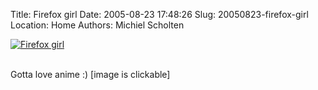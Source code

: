 Title: Firefox girl
Date: 2005-08-23 17:48:26
Slug: 20050823-firefox-girl
Location: Home
Authors: Michiel Scholten

<div class="content-image"><div><a href="http://aquariusoft.org/gallery/small_pics/firefox_girl"><img src="/~mbscholt/images/content/firefox_girl.jpg" alt="Firefox girl" title="Firefox girl [click to see original]" /></a></div></div>
<br style="clear: both;" />

<p>Gotta love anime :) [image is clickable]</p>